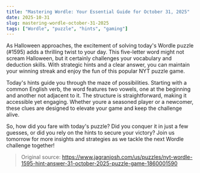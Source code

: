 ```yaml
---
title: "Mastering Wordle: Your Essential Guide for October 31, 2025"
date: 2025-10-31
slug: mastering-wordle-october-31-2025
tags: ["Wordle", "puzzle", "hints", "gaming"]
---
```


As Halloween approaches, the excitement of solving today's Wordle puzzle (#1595) adds a thrilling twist to your day. This five-letter word might not scream Halloween, but it certainly challenges your vocabulary and deduction skills. With strategic hints and a clear answer, you can maintain your winning streak and enjoy the fun of this popular NYT puzzle game.

Today's hints guide you through the maze of possibilities. Starting with a common English verb, the word features two vowels, one at the beginning and another not adjacent to it. The structure is straightforward, making it accessible yet engaging. Whether youre a seasoned player or a newcomer, these clues are designed to elevate your game and keep the challenge alive.

So, how did you fare with today's puzzle? Did you conquer it in just a few guesses, or did you rely on the hints to secure your victory? Join us tomorrow for more insights and strategies as we tackle the next Wordle challenge together!
> Original source: https://www.jagranjosh.com/us/puzzles/nyt-wordle-1595-hint-answer-31-october-2025-puzzle-game-1860001590